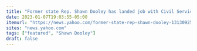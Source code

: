 ```yaml
---
title: "Former state Rep. Shawn Dooley has landed job with Civil Service Commission"
date: 2023-01-07T19:03:55-05:00
itemurl: "https://news.yahoo.com/former-state-rep-shawn-dooley-131309252.html"
sites: "news.yahoo.com"
tags: ["featured", "Shawn Dooley"]
draft: false
---
```


